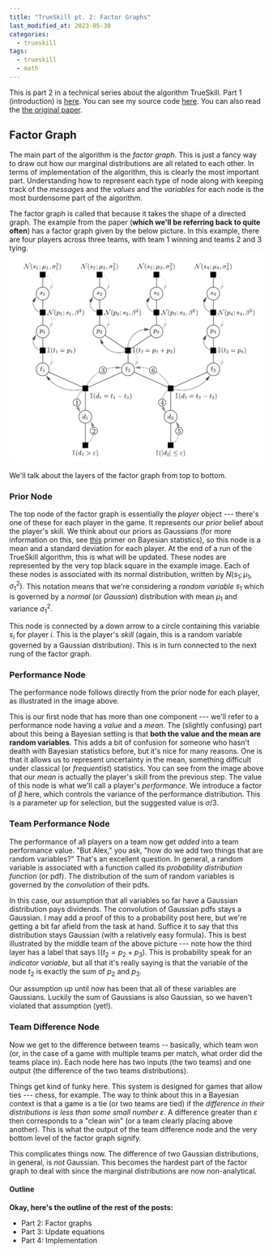 ```yaml
---
title: "TrueSkill pt. 2: Factor Graphs"
last_modified_at: 2023-05-30
categories:
  - trueskill
tags:
  - trueskill
  - math
---
```


This is part 2 in a technical series about the algorithm TrueSkill. Part 1 (introduction) is [here](https://axmanmuscle.github.io/trueskill/trueskill-pt-1). You can see my source code [here](https://github.com/axmanmuscle/trueskill). You can also read the [the original paper](https://www.microsoft.com/en-us/research/wp-content/uploads/2007/01/NIPS2006_0688.pdf).

## Factor Graph

The main part of the algorithm is the _factor graph_. This is just a fancy way to draw out how our marginal distributions are all related to each other. In terms of implementation of the algorithm, this is clearly the most important part. Understanding how to represent each type of node along with keeping track of the _messages_ and the _values_ and the _variables_ for each node is the most burdensome part of the algorithm.

The factor graph is called that because it takes the shape of a directed graph. The example from the paper (__which we'll be referring back to quite often__) has a factor graph given by the below picture. In this example, there are four players across three teams, with team 1 winning and teams 2 and 3 tying. ![Scenario from the original paper.](/assets/images/ts.png)

We'll talk about the layers of the factor graph from top to bottom.

### Prior Node

The top node of the factor graph is essentially the _player_ object --- there's one of these for each player in the game. It represents our _prior_ belief about the player's skill. We think about our priors as Gaussians (for more information on this, see [this](#) primer on Bayesian statistics), so this node is a mean and a standard deviation for each player. At the end of a run of the TrueSkill algorithm, this is what will be updated. These nodes are represented by the very top black square in the example image. Each of these nodes is associated with its normal distribution, written by $N(s_1 ; \mu_1, \sigma_1^2)$. This notation means that we're considering a _random variable_ $s_1$ which is governed by a _normal_ (or _Gaussian_) distribution with mean $\mu_1$ and variance $\sigma_1^2$.

This node is connected by a down arrow to a circle containing this variable $s_i$ for player $i$. This is the player's _skill_ (again, this is a random variable governed by a Gaussian distribution). This is in turn connected to the next rung of the factor graph.

### Performance Node

The performance node follows directly from the prior node for each player, as illustrated in the image above.

This is our first node that has more than one component --- we'll refer to a performance node having a _value_ and a _mean_. The (slightly confusing) part about this being a Bayesian setting is that __both the value and the mean are random variables__. This adds a bit of confusion for someone who hasn't dealth with Bayesian statistics before, but it's nice for many reasons. One is that it allows us to represent uncertainty in the mean, something difficult under classical (or _frequentist_) statistics. You can see from the image above that our _mean_ is actually the player's skill from the previous step. The value of this node is what we'll call a player's _performance_. We introduce a factor of $\beta$ here, which controls the variance of the performance distribution. This is a parameter up for selection, but the suggested value is $\sigma/3$. 

### Team Performance Node

The performance of all players on a team now get _added_ into a team performance value. "But Alex," you ask, "how do we add two things that are random variables?" That's an excellent question. In general, a random variable is associated with a function called its _probability distribution function_ (or pdf). The distribution of the sum of random variables is governed by the _convolution_ of their pdfs. 

In this case, our assumption that all variables so far have a Gaussian distribution pays dividends. The convolution of Gaussian pdfs stays a Gaussian. I may add a proof of this to a probability post here, but we're getting a bit far afield from the task at hand. Suffice it to say that this distribution stays Gaussian (with a relatively easy formula). This is best illustrated by the middle team of the above picture --- note how the third layer has a label that says $\mathbb{I}(t_2 = p_2 + p_3)$. This is probability speak for an _indicator variable_, but all that it's really saying is that the variable of the node $t_2$ is exactly the sum of $p_2$ and $p_3$. 

Our assumption up until now has been that all of these variables are Gaussians. Luckily the sum of Gaussians is also Gaussian, so we haven't violated that assumption (yet!).

### Team Difference Node
Now we get to the difference between teams -- basically, which team won (or, in the case of a game with multiple teams per match, what order did the teams place in). Each node here has two inputs (the two teams) and one output (the difference of the two teams distributions). 

Things get kind of funky here. This system is designed for games that allow ties --- chess, for example. The way to think about this in a Bayesian context is that a game is a tie (or two teams are tied) if the _difference in their distributions is less than some small number_ $\varepsilon$. A difference greater than $\varepsilon$ then corresponds to a "clean win" (or a team clearly placing above another). This is what the output of the team difference node and the very bottom level of the factor graph signify. 

This complicates things now. The difference of two Gaussian distributions, in general, is _not_ Gaussian. This becomes the hardest part of the factor graph to deal with since the marginal distributions are now non-analytical.

#### Outline
__Okay, here's the outline of the rest of the posts:__
- Part 2: Factor graphs
- Part 3: Update equations
- Part 4: Implementation
